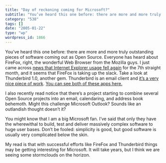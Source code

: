 ```yaml
---
title: "Day of reckoning coming for Microsoft?"
subtitle: "You’ve heard this one before: there are more and more truly outstanding pieces of software coming ou..."
category: "538"
tags: []
date: "2005-01-22"
type: "wp"
wordpress_id: 1866
---
```

You’ve heard this one before: there are more and more truly outstanding pieces of software coming out as Open Source. Everyone has heard about FireFox, right, the wonderful Web Browser from the Mozilla guys. 
I just came across [news that Internet Explorer usage fell again](http://www.activewin.com/awin/comments.asp?HeadlineIndex=27974) for the 7th straight month, and it seems that FireFox is taking up the slack. Take a look at Thunderbird 1.0, another gem. Thunderbird is an email client and [it’s a very nice piece of work](http://weblog.infoworld.com/techwatch/archives/000893.html). [You can see both of these apps here.](http://www.mozilla.org/)

I also recently read notice that there’s a project starting to combine several Open Source projects into an email, calendaring, and address book behemoth. Might this challenge Microsoft Outlook? Sounds like an outlandish thought doesn’t it?

You might know that I am a big Microsoft fan. I’ve said that only they have the wherewithal to build, test and deliver massively complex software to huge user bases. Don’t be fooled: simplicity is good, but good software is usually very complicated below the skin. 

My read is that with successful efforts like FireFox and Thunderbird things may be getting interesting for Microsoft. It will take years, but I think we are seeing some stormclouds on the horizon.